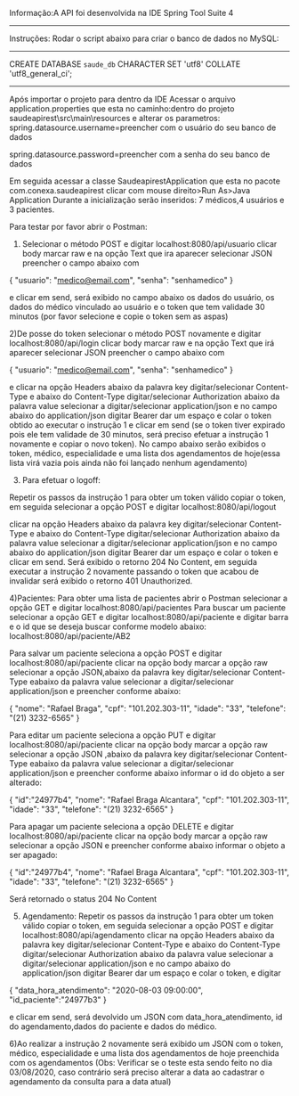 Informação:A API foi desenvolvida na IDE Spring Tool Suite 4
***********************************************************************************************************
Instruções:
Rodar o script abaixo para criar o banco de dados no MySQL:
*********************************************************
CREATE DATABASE `saude_db`
    CHARACTER SET 'utf8'
    COLLATE 'utf8_general_ci';
*********************************************************
	
Após importar o projeto para dentro da IDE Acessar o arquivo application.properties que esta no 
caminho:dentro do projeto saudeapirest\src\main\resources e alterar os parametros:
spring.datasource.username=preencher com o usuário do seu banco de dados

spring.datasource.password=preencher com a senha do seu banco de dados

Em seguida acessar a classe SaudeapirestApplication que esta no pacote com.conexa.saudeapirest
clicar com mouse direito>Run As>Java Application
Durante a inicialização serão inseridos:
7 médicos,4 usuários e 3 pacientes.

Para testar por favor abrir o Postman:
1) Selecionar o método POST 
e digitar localhost:8080/api/usuario clicar body marcar raw e na opção Text que ira aparecer selecionar JSON
preencher o campo abaixo com

 {
  "usuario": "medico@email.com",
  "senha": "senhamedico"
} 

e clicar em send, será exibido no campo abaixo os dados do usuário, os dados do médico vinculado ao usuário e o token que tem validade
30 minutos (por favor selecione e copie o token sem as aspas)

2)De posse do token selecionar o método POST novamente 
e digitar localhost:8080/api/login clicar body marcar raw e na opção Text que irá aparecer selecionar JSON
preencher o campo abaixo com

 {
  "usuario": "medico@email.com",
  "senha": "senhamedico"
} 

e clicar na opção Headers abaixo da palavra key digitar/selecionar Content-Type e abaixo do Content-Type digitar/selecionar Authorization
abaixo da palavra value selecionar a digitar/selecionar application/json e no campo abaixo do application/json digitar Bearer dar um espaço
e colar o token obtido ao executar o instrução 1 e clicar em send (se o token tiver expirado pois ele tem validade de 30 minutos, será
preciso efetuar a instrução 1 novamente e copiar o novo token).
No campo abaixo serão exibidos o token, médico, especialidade e uma lista dos agendamentos de hoje(essa lista virá vazia pois ainda não foi 
lançado nenhum agendamento)

3) Para efetuar o logoff:

Repetir os passos da instrução 1 para obter um token válido copiar o token, em seguida selecionar a opção POST e digitar 
localhost:8080/api/logout

clicar na opção Headers abaixo da palavra key digitar/selecionar Content-Type e abaixo do Content-Type digitar/selecionar Authorization
abaixo da palavra value selecionar a digitar/selecionar application/json e no campo abaixo do application/json digitar Bearer dar um espaço
e colar o token e clicar em send. Será exibido o retorno 204 No Content, em seguida executar a instrução 2 novamente passando o token que
acabou de invalidar será exibido o retorno 401 Unauthorized.

4)Pacientes:
Para obter uma lista de pacientes abrir o Postman selecionar a opção GET e digitar localhost:8080/api/pacientes
Para buscar um paciente selecionar a opção GET e digitar localhost:8080/api/paciente e digitar barra e o id que se deseja buscar conforme
modelo abaixo:
localhost:8080/api/paciente/AB2

Para salvar um paciente seleciona a opção POST e digitar localhost:8080/api/paciente clicar na opção body marcar a opção raw selecionar 
a opção JSON,abaixo da palavra key digitar/selecionar Content-Type eabaixo da palavra value selecionar a digitar/selecionar application/json
 e preencher conforme abaixo:
 
{
  "nome": "Rafael Braga",
  "cpf": "101.202.303-11",
  "idade": "33",
  "telefone": "(21) 3232-6565"
} 

Para editar um paciente seleciona a opção PUT e digitar localhost:8080/api/paciente clicar na opção body marcar a opção raw selecionar 
a opção JSON ,abaixo da palavra key digitar/selecionar Content-Type eabaixo da palavra value selecionar a digitar/selecionar application/json 
e preencher conforme abaixo informar o id do objeto a ser alterado: 

{
 "id":"24977b4",
  "nome": "Rafael Braga Alcantara",
  "cpf": "101.202.303-11",
  "idade": "33",
  "telefone": "(21) 3232-6565"
}

Para apagar um paciente seleciona a opção DELETE e digitar localhost:8080/api/paciente clicar na opção body marcar a opção raw selecionar 
a opção JSON e preencher conforme abaixo informar o objeto a ser apagado: 

{ 
"id":"24977b4",
  "nome": "Rafael Braga Alcantara",
  "cpf": "101.202.303-11",
  "idade": "33",
  "telefone": "(21) 3232-6565"
}

Será retornado o status 204 No Content

5) Agendamento:
Repetir os passos da instrução 1 para obter um token válido copiar o token, em seguida selecionar a opção POST e digitar 
localhost:8080/api/agendamento
clicar na opção Headers abaixo da palavra key digitar/selecionar Content-Type e abaixo do Content-Type digitar/selecionar Authorization
abaixo da palavra value selecionar a digitar/selecionar application/json e no campo abaixo do application/json digitar Bearer dar um espaço
e colar o token, e digitar 

{
  "data_hora_atendimento": "2020-08-03 09:00:00",
  "id_paciente":"24977b3"
}

e clicar em send, será devolvido um JSON com data_hora_atendimento, id do agendamento,dados do paciente e dados do médico. 

6)Ao realizar a instrução 2 novamente será exibido um JSON com o token, médico, especialidade e uma lista dos agendamentos de hoje 
preenchida com os agendamentos (Obs: Verificar se o teste esta sendo feito no dia 03/08/2020, caso contrário será preciso alterar a data 
ao cadastrar o agendamento da consulta para a data atual)
